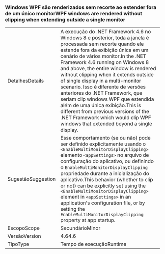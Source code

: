 ### <a name="wpf-windows-are-rendered-without-clipping-when-extending-outside-a-single-monitor"></a><span data-ttu-id="b143b-101">Windows WPF são renderizados sem recorte ao estender fora de um único monitor</span><span class="sxs-lookup"><span data-stu-id="b143b-101">WPF windows are rendered without clipping when extending outside a single monitor</span></span>

|   |   |
|---|---|
|<span data-ttu-id="b143b-102">Detalhes</span><span class="sxs-lookup"><span data-stu-id="b143b-102">Details</span></span>|<span data-ttu-id="b143b-103">A execução do .NET Framework 4.6 no Windows 8 e posterior, toda a janela é processada sem recorte quando ele estende fora da exibição única em um cenário de vários monitor.</span><span class="sxs-lookup"><span data-stu-id="b143b-103">In the .NET Framework 4.6 running on Windows 8 and above, the entire window is rendered without clipping when it extends outside of single display in a multi-monitor scenario.</span></span> <span data-ttu-id="b143b-104">Isso é diferente de versões anteriores do .NET Framework, que seriam clip windows WPF que estendida além de uma única exibição.</span><span class="sxs-lookup"><span data-stu-id="b143b-104">This is different from previous versions of the .NET Framework which would clip WPF windows that extended beyond a single display.</span></span>|
|<span data-ttu-id="b143b-105">Sugestão</span><span class="sxs-lookup"><span data-stu-id="b143b-105">Suggestion</span></span>|<span data-ttu-id="b143b-106">Esse comportamento (se ou não) pode ser definido explicitamente usando o <code>&lt;EnableMultiMonitorDisplayClipping&gt;</code> elemento <code>&lt;appSettings&gt;</code> no arquivo de configuração do aplicativo, ou definindo o <code>EnableMultiMonitorDisplayClipping</code> propriedade durante a inicialização do aplicativo.</span><span class="sxs-lookup"><span data-stu-id="b143b-106">This behavior (whether to clip or not) can be explicitly set using the <code>&lt;EnableMultiMonitorDisplayClipping&gt;</code> element in <code>&lt;appSettings&gt;</code> in an application's configuration file, or by setting the <code>EnableMultiMonitorDisplayClipping</code> property at app startup.</span></span>|
|<span data-ttu-id="b143b-107">Escopo</span><span class="sxs-lookup"><span data-stu-id="b143b-107">Scope</span></span>|<span data-ttu-id="b143b-108">Secundário</span><span class="sxs-lookup"><span data-stu-id="b143b-108">Minor</span></span>|
|<span data-ttu-id="b143b-109">Versão</span><span class="sxs-lookup"><span data-stu-id="b143b-109">Version</span></span>|<span data-ttu-id="b143b-110">4.6</span><span class="sxs-lookup"><span data-stu-id="b143b-110">4.6</span></span>|
|<span data-ttu-id="b143b-111">Tipo</span><span class="sxs-lookup"><span data-stu-id="b143b-111">Type</span></span>|<span data-ttu-id="b143b-112">Tempo de execução</span><span class="sxs-lookup"><span data-stu-id="b143b-112">Runtime</span></span>|


